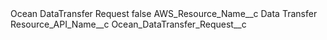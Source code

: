 <?xml version="1.0" encoding="UTF-8"?>
<CustomMetadata xmlns="http://soap.sforce.com/2006/04/metadata" xmlns:xsi="http://www.w3.org/2001/XMLSchema-instance" xmlns:xsd="http://www.w3.org/2001/XMLSchema">
    <label>Ocean DataTransfer Request</label>
    <protected>false</protected>
    <values>
        <field>AWS_Resource_Name__c</field>
        <value xsi:type="xsd:string">Data Transfer</value>
    </values>
    <values>
        <field>Resource_API_Name__c</field>
        <value xsi:type="xsd:string">Ocean_DataTransfer_Request__c</value>
    </values>
</CustomMetadata>
